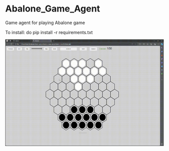 # Abalone_Game_Agent
Game agent for playing Abalone game

To install: do pip install -r requirements.txt

<p align="center">
  <img src="my_player_1_vs_my_player_1.gif" alt="Segmentation Output" width="520" height="340"/>
</p>
